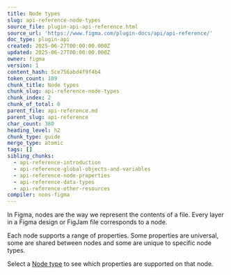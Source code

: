 ```yaml
---
title: Node types
slug: api-reference-node-types
source_file: plugin-api-api-reference.html
source_url: 'https://www.figma.com/plugin-docs/api/api-reference/'
doc_type: plugin-api
created: 2025-06-27T00:00:00.000Z
updated: 2025-06-27T00:00:00.000Z
owner: figma
version: 1
content_hash: 5ce756abd4f9f4b4
token_count: 109
chunk_title: Node types
chunk_slug: api-reference-node-types
chunk_index: 2
chunk_of_total: 6
parent_file: api-reference.md
parent_slug: api-reference
char_count: 380
heading_level: h2
chunk_type: guide
merge_type: atomic
tags: []
sibling_chunks:
  - api-reference-introduction
  - api-reference-global-objects-and-variables
  - api-reference-node-properties
  - api-reference-data-types
  - api-reference-other-resources
compiler: noos-figma
---
```


In Figma, nodes are the way we represent the contents of a file. Every layer in a Figma design or FigJam file corresponds to a node.

Each node supports a range of properties. Some properties are universal, some are shared between nodes and some are unique to specific node types.

Select a [Node type](/plugin-docs/api/nodes/)
 to see which properties are supported on that node.
